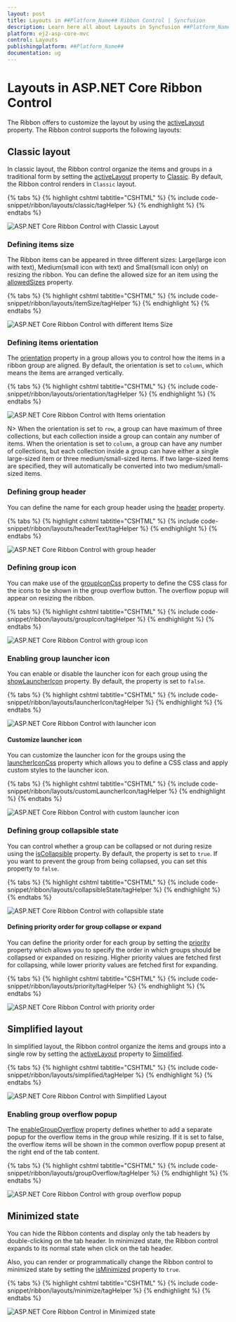 ```yaml
---
layout: post
title: Layouts in ##Platform_Name## Ribbon Control | Syncfusion
description: Learn here all about Layouts in Syncfusion ##Platform_Name## Ribbon control of Syncfusion Essential JS 2 and more.
platform: ej2-asp-core-mvc
control: Layouts
publishingplatform: ##Platform_Name##
documentation: ug
---
```


# Layouts in ASP.NET Core Ribbon Control

The Ribbon offers to customize the layout by using the [activeLayout](https://help.syncfusion.com/cr/aspnetcore-js2/Syncfusion.EJ2.Ribbon.Ribbon.html#Syncfusion_EJ2_Ribbon_Ribbon_ActiveLayout) property. The Ribbon control supports the following layouts:

## Classic layout

In classic layout, the Ribbon control organize the items and groups in a traditional form by setting the [activeLayout](https://help.syncfusion.com/cr/aspnetcore-js2/Syncfusion.EJ2.Ribbon.Ribbon.html#Syncfusion_EJ2_Ribbon_Ribbon_ActiveLayout) property to [Classic](https://help.syncfusion.com/cr/aspnetcore-js2/Syncfusion.EJ2.Ribbon.RibbonLayout.html). By default, the Ribbon control renders in `Classic` layout.

{% tabs %}
{% highlight cshtml tabtitle="CSHTML" %}
{% include code-snippet/ribbon/layouts/classic/tagHelper %}
{% endhighlight %}
{% endtabs %}

![ASP.NET Core Ribbon Control with Classic Layout](./images/ribbon-classic.png)

### Defining items size

The Ribbon items can be appeared in three different sizes: Large(large icon with text), Medium(small icon with text) and Small(small icon only) on resizing the ribbon. You can define the allowed size for an item using the [allowedSizes](https://help.syncfusion.com/cr/aspnetcore-js2/Syncfusion.EJ2.Ribbon.RibbonItemSize.html) property.

{% tabs %}
{% highlight cshtml tabtitle="CSHTML" %}
{% include code-snippet/ribbon/layouts/itemSize/tagHelper %}
{% endhighlight %}
{% endtabs %}

![ASP.NET Core Ribbon Control with different Items Size](./images/ribbon-itemSize.jpg)

### Defining items orientation

The [orientation](https://help.syncfusion.com/cr/aspnetcore-js2/Syncfusion.EJ2.Ribbon.ItemOrientation.html) property in a group allows you to control how the items in a ribbon group are aligned. By default, the orientation is set to `column`, which means the items are arranged vertically.

{% tabs %}
{% highlight cshtml tabtitle="CSHTML" %}
{% include code-snippet/ribbon/layouts/orientation/tagHelper %}
{% endhighlight %}
{% endtabs %}

![ASP.NET Core Ribbon Control with Items orientation](./images/ribbon-orientation.jpg)

N> When the orientation is set to `row`, a group can have maximum of three collections, but each collection inside a group can contain any number of items.
When the orientation is set to `column`, a group can have any number of collections, but each collection inside a group can have either a single large-sized item or three medium/small-sized items. If two large-sized items are specified, they will automatically be converted into two medium/small-sized items.
### Defining group header

You can define the name for each group header using the [header](https://help.syncfusion.com/cr/aspnetcore-js2/Syncfusion.EJ2.Ribbon.RibbonGroup.html#Syncfusion_EJ2_Ribbon_RibbonGroup_Header) property.

{% tabs %}
{% highlight cshtml tabtitle="CSHTML" %}
{% include code-snippet/ribbon/layouts/headerText/tagHelper %}
{% endhighlight %}
{% endtabs %}

![ASP.NET Core Ribbon Control with group header](./images/ribbon-header.jpg)
### Defining group icon

You can make use of the [groupIconCss](https://help.syncfusion.com/cr/aspnetcore-js2/Syncfusion.EJ2.Ribbon.RibbonGroup.html#Syncfusion_EJ2_Ribbon_RibbonGroup_GroupIconCss) property to define the CSS class for the icons to be shown in the group overflow button. The overflow popup will appear on resizing the ribbon.

{% tabs %}
{% highlight cshtml tabtitle="CSHTML" %}
{% include code-snippet/ribbon/layouts/groupIcon/tagHelper %}
{% endhighlight %}
{% endtabs %}

![ASP.NET Core Ribbon Control with group icon](./images/ribbon-groupIcon.jpg)
### Enabling group launcher icon

You can enable or disable the launcher icon for each group using the [showLauncherIcon](https://help.syncfusion.com/cr/aspnetcore-js2/Syncfusion.EJ2.Ribbon.RibbonGroup.html#Syncfusion_EJ2_Ribbon_RibbonGroup_ShowLauncherIcon) property. By default, the property is set to `false`.

{% tabs %}
{% highlight cshtml tabtitle="CSHTML" %}
{% include code-snippet/ribbon/layouts/launcherIcon/tagHelper %}
{% endhighlight %}
{% endtabs %}

![ASP.NET Core Ribbon Control with launcher icon](./images/ribbon-launcherIcon.jpg)
#### Customize launcher icon

You can customize the launcher icon for the groups using the [launcherIconCss](https://help.syncfusion.com/cr/aspnetcore-js2/Syncfusion.EJ2.Ribbon.Ribbon.html#Syncfusion_EJ2_Ribbon_Ribbon_LauncherIconCss) property which allows you to define a CSS class and apply custom styles to the launcher icon.

{% tabs %}
{% highlight cshtml tabtitle="CSHTML" %}
{% include code-snippet/ribbon/layouts/customLauncherIcon/tagHelper %}
{% endhighlight %}
{% endtabs %}

![ASP.NET Core Ribbon Control with custom launcher icon](./images/ribbon-customLauncher.jpg)
### Defining group collapsible state

You can control whether a group can be collapsed or not during resize using the [isCollapsible](https://help.syncfusion.com/cr/aspnetcore-js2/Syncfusion.EJ2.Ribbon.RibbonGroup.html#Syncfusion_EJ2_Ribbon_RibbonGroup_IsCollapsible) property. By default, the property is set to `true`. If you want to prevent the group from being collapsed, you can set this property to `false`.

{% tabs %}
{% highlight cshtml tabtitle="CSHTML" %}
{% include code-snippet/ribbon/layouts/collapsibleState/tagHelper %}
{% endhighlight %}
{% endtabs %}

![ASP.NET Core Ribbon Control with collapsible state](./images/ribbon-isCollapsible.jpg)
#### Defining priority order for group collapse or expand

You can define the priority order for each group by setting the [priority](https://help.syncfusion.com/cr/aspnetcore-js2/Syncfusion.EJ2.Ribbon.RibbonGroup.html#Syncfusion_EJ2_Ribbon_RibbonGroup_Priority) property which allows you to specify the order in which groups should be collapsed or expanded on resizing. Higher priority values are fetched first for collapsing, while lower priority values are fetched first for expanding.

{% tabs %}
{% highlight cshtml tabtitle="CSHTML" %}
{% include code-snippet/ribbon/layouts/priority/tagHelper %}
{% endhighlight %}
{% endtabs %}

![ASP.NET Core Ribbon Control with priority order](./images/ribbon-priority.jpg)

## Simplified layout

In simplified layout, the Ribbon control organize the items and groups into a single row by setting the [activeLayout](https://help.syncfusion.com/cr/aspnetcore-js2/Syncfusion.EJ2.Ribbon.Ribbon.html#Syncfusion_EJ2_Ribbon_Ribbon_ActiveLayout) property to [Simplified](https://help.syncfusion.com/cr/aspnetcore-js2/Syncfusion.EJ2.Ribbon.RibbonLayout.html).

{% tabs %}
{% highlight cshtml tabtitle="CSHTML" %}
{% include code-snippet/ribbon/layouts/simplified/tagHelper %}
{% endhighlight %}
{% endtabs %}

![ASP.NET Core Ribbon Control with Simplified Layout](./images/ribbon-simplified.png)

### Enabling group overflow popup

The [enableGroupOverflow](https://help.syncfusion.com/cr/aspnetcore-js2/Syncfusion.EJ2.Ribbon.RibbonGroup.html#Syncfusion_EJ2_Ribbon_RibbonGroup_EnableGroupOverflow) property defines whether to add a separate popup for the overflow items in the group while resizing. If it is set to false, the overflow items will be shown in the common overflow popup present at the right end of the tab content.

{% tabs %}
{% highlight cshtml tabtitle="CSHTML" %}
{% include code-snippet/ribbon/layouts/groupOverflow/tagHelper %}
{% endhighlight %}
{% endtabs %}

![ASP.NET Core Ribbon Control with group overflow popup](./images/ribbon-groupOverflow.jpg)

## Minimized state

You can hide the Ribbon contents and display only the tab headers by double-clicking on the tab header. In minimized state, the Ribbon control expands to its normal state when click on the tab header.

Also, you can render or programmatically change the Ribbon control to minimized state by setting the [isMinimized](https://help.syncfusion.com/cr/aspnetcore-js2/Syncfusion.EJ2.Ribbon.Ribbon.html#Syncfusion_EJ2_Ribbon_Ribbon_IsMinimized) property to `true`.

{% tabs %}
{% highlight cshtml tabtitle="CSHTML" %}
{% include code-snippet/ribbon/layouts/minimize/tagHelper %}
{% endhighlight %}
{% endtabs %}

![ASP.NET Core Ribbon Control in Minimized state](./images/ribbon-minimize.png)
